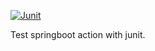 [![Junit](https://github.com/Iceberry-qdd/bootAction/actions/workflows/test.yml/badge.svg)](https://github.com/Iceberry-qdd/bootAction/actions/workflows/test.yml)

Test springboot action with junit.